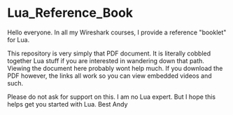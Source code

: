 # Lua_Reference_Book
Hello everyone.  In all my Wireshark courses, I provide a reference "booklet" for Lua.

This repository is very simply that PDF document.  It is literally cobbled together Lua stuff if you are interested in wandering down that path.
Viewing the document here probably wont help much.  If you download the PDF however, the links all work so you can view embedded videos and such.

Please do not ask for support on this.  I am no Lua expert.  But I hope this helps get you started with Lua.
Best
Andy
